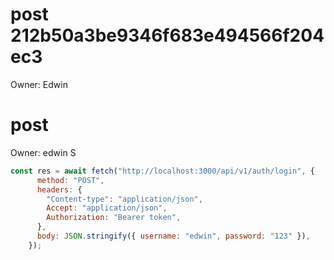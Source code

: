 # post 212b50a3be9346f683e494566f204ec3

Owner: Edwin

# post

Owner: edwin S

```jsx
const res = await fetch("http://localhost:3000/api/v1/auth/login", {
      method: "POST",
      headers: {
        "Content-type": "application/json",
        Accept: "application/json",
        Authorization: "Bearer token",
      },
      body: JSON.stringify({ username: "edwin", password: "123" }),
    });
```